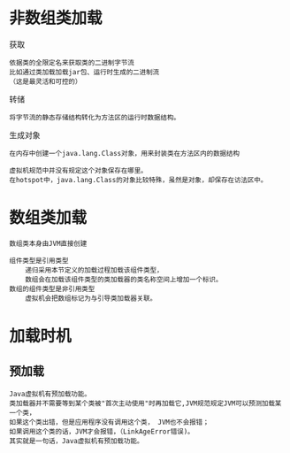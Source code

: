 

# 非数组类加载

获取

    依据类的全限定名来获取类的二进制字节流
    比如通过类加载加载jar包、运行时生成的二进制流
    （这是最灵活和可控的）
    
转储
    
    将字节流的静态存储结构转化为方法区的运行时数据结构。
    
生成对象
    
    在内存中创建一个java.lang.Class对象，用来封装类在方法区内的数据结构
    
    虚拟机规范中并没有规定这个对象保存在哪里。
    在hotspot中，java.lang.Class的对象比较特殊，虽然是对象，却保存在访法区中。

# 数组类加载

	数组类本身由JVM直接创建

	组件类型是引用类型
		递归采用本节定义的加载过程加载该组件类型，
		数组会在加载该组件类型的类加载器的类名称空间上增加一个标识。
	数组的组件类型是非引用类型
		虚拟机会把数组标记为与引导类加载器关联。


# 加载时机

## 预加载

	Java虚拟机有预加载功能。
	类加载器并不需要等到某个类被"首次主动使用"时再加载它,JVM规范规定JVM可以预测加载某一个类，
	如果这个类出错，但是应用程序没有调用这个类， JVM也不会报错；
	如果调用这个类的话，JVM才会报错，（LinkAgeError错误)。
	其实就是一句话，Java虚拟机有预加载功能。
